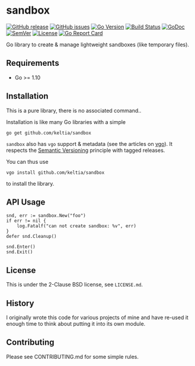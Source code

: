 sandbox
=======

[![GitHub release](https://img.shields.io/github/release/keltia/sandbox.svg)](https://github.com/keltia/sandbox/releases)
[![GitHub issues](https://img.shields.io/github/issues/keltia/sandbox.svg)](https://github.com/keltia/sandbox/issues)
[![Go Version](https://img.shields.io/badge/go-1.10-blue.svg)](https://golang.org/dl/)
[![Build Status](https://travis-ci.org/keltia/sandbox.svg?branch=master)](https://travis-ci.org/keltia/sandbox)
[![GoDoc](http://godoc.org/github.com/keltia/sandbox?status.svg)](http://godoc.org/github.com/keltia/sandbox)
[![SemVer](http://img.shields.io/SemVer/2.0.0.png)](https://semver.org/spec/v2.0.0.html)
[![License](https://img.shields.io/pypi/l/Django.svg)](https://opensource.org/licenses/BSD-2-Clause)
[![Go Report Card](https://goreportcard.com/badge/github.com/keltia/sandbox)](https://goreportcard.com/report/github.com/keltia/sandbox)

Go library to create & manage lightweight sandboxes (like temporary files).

## Requirements

* Go >= 1.10

## Installation

This is a pure library, there is no associated command..

Installation is like many Go libraries with a simple

    go get github.com/keltia/sandbox

`sandbox` also has `vgo` support & metadata (see the articles on [vgo](https://research.swtch.com/vgo-intro)).  It respects the [Semantic Versioning](https://research.swtch.com/vgo-import) principle with tagged releases.

You can thus use

    vgo install github.com/keltia/sandbox

to install the library.

## API Usage

    snd, err := sandbox.New("foo")
    if err != nil {
        log.Fatalf("can not create sandbox: %v", err)
    }
    defer snd.Cleanup()

    snd.Enter()
    snd.Exit()

## License

This is under the 2-Clause BSD license, see `LICENSE.md`.

## History

I originally wrote this code for various projects of mine and have re-used it enough time to think about putting it into its own module.

## Contributing

Please see CONTRIBUTING.md for some simple rules.
